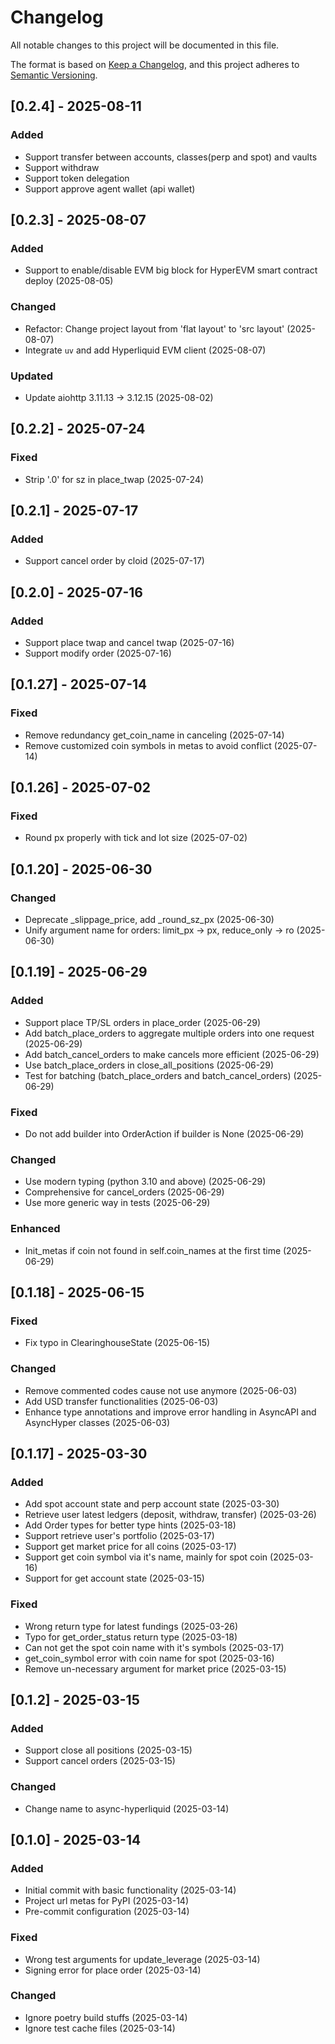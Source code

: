 # Changelog

All notable changes to this project will be documented in this file.

The format is based on [Keep a Changelog](https://keepachangelog.com/en/1.0.0/),
and this project adheres to [Semantic Versioning](https://semver.org/spec/v2.0.0.html).


## [0.2.4] - 2025-08-11

### Added
- Support transfer between accounts, classes(perp and spot) and vaults
- Support withdraw
- Support token delegation
- Support approve agent wallet (api wallet)


## [0.2.3] - 2025-08-07

### Added
- Support to enable/disable EVM big block for HyperEVM smart contract deploy (2025-08-05)

### Changed
- Refactor: Change project layout from 'flat layout' to 'src layout' (2025-08-07)
- Integrate `uv` and add Hyperliquid EVM client (2025-08-07)

### Updated
- Update aiohttp 3.11.13 -> 3.12.15 (2025-08-02)

## [0.2.2] - 2025-07-24

### Fixed
- Strip '.0' for sz in place_twap (2025-07-24)

## [0.2.1] - 2025-07-17

### Added
- Support cancel order by cloid (2025-07-17)

## [0.2.0] - 2025-07-16

### Added
- Support place twap and cancel twap (2025-07-16)
- Support modify order (2025-07-16)

## [0.1.27] - 2025-07-14

### Fixed
- Remove redundancy get_coin_name in canceling (2025-07-14)
- Remove customized coin symbols in metas to avoid conflict (2025-07-14)

## [0.1.26] - 2025-07-02

### Fixed
- Round px properly with tick and lot size (2025-07-02)

## [0.1.20] - 2025-06-30

### Changed
- Deprecate _slippage_price, add _round_sz_px (2025-06-30)
- Unify argument name for orders: limit_px -> px, reduce_only -> ro (2025-06-30)

## [0.1.19] - 2025-06-29

### Added
- Support place TP/SL orders in place_order (2025-06-29)
- Add batch_place_orders to aggregate multiple orders into one request (2025-06-29)
- Add batch_cancel_orders to make cancels more efficient (2025-06-29)
- Use batch_place_orders in close_all_positions (2025-06-29)
- Test for batching (batch_place_orders and batch_cancel_orders) (2025-06-29)

### Fixed
- Do not add builder into OrderAction if builder is None (2025-06-29)

### Changed
- Use modern typing (python 3.10 and above) (2025-06-29)
- Comprehensive for cancel_orders (2025-06-29)
- Use more generic way in tests (2025-06-29)

### Enhanced
- Init_metas if coin not found in self.coin_names at the first time (2025-06-29)

## [0.1.18] - 2025-06-15

### Fixed
- Fix typo in ClearinghouseState (2025-06-15)

### Changed
- Remove commented codes cause not use anymore (2025-06-03)
- Add USD transfer functionalities (2025-06-03)
- Enhance type annotations and improve error handling in AsyncAPI and AsyncHyper classes (2025-06-03)

## [0.1.17] - 2025-03-30

### Added
- Add spot account state and perp account state (2025-03-30)
- Retrieve user latest ledgers (deposit, withdraw, transfer) (2025-03-26)
- Add Order types for better type hints (2025-03-18)
- Support retrieve user's portfolio (2025-03-17)
- Support get market price for all coins (2025-03-17)
- Support get coin symbol via it's name, mainly for spot coin (2025-03-16)
- Support for get account state (2025-03-15)

### Fixed
- Wrong return type for latest fundings (2025-03-26)
- Typo for get_order_status return type (2025-03-18)
- Can not get the spot coin name with it's symbols (2025-03-17)
- get_coin_symbol error with coin name for spot (2025-03-16)
- Remove un-necessary argument for market price (2025-03-15)

## [0.1.2] - 2025-03-15

### Added
- Support close all positions (2025-03-15)
- Support cancel orders (2025-03-15)

### Changed
- Change name to async-hyperliquid (2025-03-14)

## [0.1.0] - 2025-03-14

### Added
- Initial commit with basic functionality (2025-03-14)
- Project url metas for PyPI (2025-03-14)
- Pre-commit configuration (2025-03-14)

### Fixed
- Wrong test arguments for update_leverage (2025-03-14)
- Signing error for place order (2025-03-14)

### Changed
- Ignore poetry build stuffs (2025-03-14)
- Ignore test cache files (2025-03-14)
